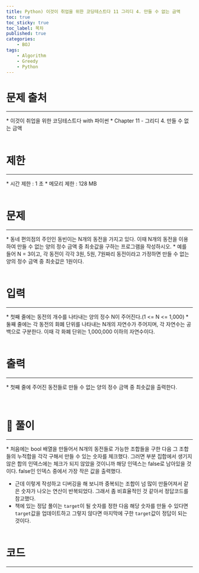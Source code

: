 ```yaml
---
title: Python) 이것이 취업을 위한 코딩테스트다 11 그리디 4. 만들 수 없는 금액
toc: true
toc_sticky: true
toc_label: 목차
published: true
categories:
    - BOJ
tags:
    - Algorithm
    - Greedy
    - Python
---
```


# 문제 출처
<hr>
* 이것이 취업을 위한 코딩테스트다 with 파이썬
* Chapter 11 - 그리디 4. 만들 수 없는 금액<br><br>
 
# 제한
<hr>
* 시간 제한 : 1 초
* 메모리 제한 : 128 MB<br><br>

# 문제
<hr>
* 동네 편의점의 주인인 동빈이는 N개의 동전을 가지고 있다. 이때 N개의 동전을 이용하여 만들 수 없는 양의 정수 금액 중 최솟값을 구하는 프로그램을 작성하시오.
* 예를 들어 N = 3이고, 각 동전이 각각 3원, 5원, 7원짜리 동전이라고 가정하면 만들 수 없는 양의 정수 금액 중 최솟값은 1원이다.<br><br>

# 입력
<hr>
* 첫째 줄에는 동전의 개수를 나타내는 양의 정수 N이 주어진다.(1 <= N <= 1,000)
* 둘째 줄에는 각 동전의 화폐 단위를 나타내는 N개의 자연수가 주어지며, 각 자연수는 공백으로 구분한다. 이때 각 화폐 단위는 1,000,000 이하의 자연수이다.<br><br>

# 출력
<hr>
* 첫째 줄에 주어진 동전들로 만들 수 없는 양의 정수 금액 중 최솟값을 출력한다.<br><br><br>

# 👀 풀이
<hr>
* 처음에는 bool 배열을 만들어서 N개의 동전들로 가능한 조합들을 구한 다음 그 조합들의 누적합을 각각 구해서 만들 수 있는 숫자를 체크했다. 그러면 부분 집합에서 생기지 않은 합의 인덱스에는 체크가 되지 않았을 것이니까 해당 인덱스는 false로 남아있을 것이다. false인 인덱스 중에서 가장 작은 값을 출력했다.

<script src="https://gist.github.com/miro7923/44d9ecf5a60d33dc8346bdb53db805bb.js"></script><br>

* 근데 이렇게 작성하고 디버깅을 해 보니까 중복되는 조합이 넘 많이 만들어져서 같은 숫자가 나오는 연산이 반복되었다. 그래서 좀 비효율적인 것 같아서 정답코드를 참고했다.
* 책에 있는 정답 풀이는 `target`이 될 숫자를 정한 다음 해당 숫자를 만들 수 있다면 `target`값을 업데이트하고 그렇지 않다면 마지막에 구한 `target`값이 정답이 되는 것이다.<br><br>

 
# 코드
<hr>

<script src="https://gist.github.com/miro7923/eacaa6cdc5a8f36040c7bccccfb85f80.js"></script>
